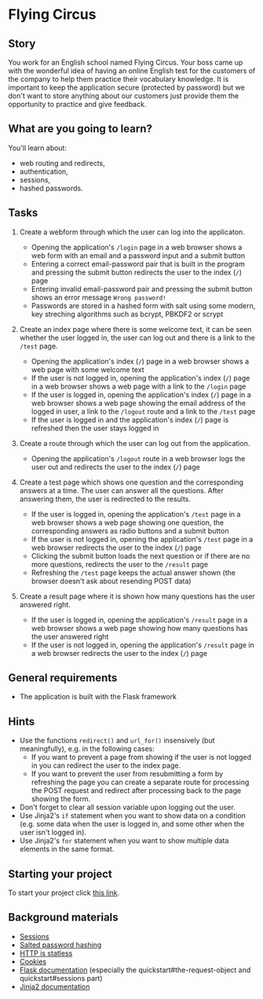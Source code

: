 # Flying Circus

## Story

You work for an English school named Flying Circus. Your boss came up with the
wonderful idea of having an online English test for the customers of the company
to help them practice their vocabulary knowledge. It is important to keep the
application secure (protected by password) but we don't want to store anything
about our customers just provide them the opportunity to practice and give feedback.

## What are you going to learn?

You'll learn about:

- web routing and redirects,
- authentication,
- sessions,
- hashed passwords.

## Tasks

1. Create a webform through which the user can log into the applicaton.
    - Opening the application's `/login` page in a web browser shows a web form with an email and a password input and a submit button
    - Entering a correct email-password pair that is built in the program and pressing the submit button redirects the user to the index (`/`) page
    - Entering invalid email-password pair and pressing the submit button shows an error message `Wrong password!`
    - Passwords are stored in a hashed form with salt using some modern, key streching algorithms such as bcrypt, PBKDF2 or scrypt

2. Create an index page where there is some welcome text, it can be seen whether the user logged in, the user can log out and there is a link to the `/test` page.
    - Opening the application's index (`/`) page in a web browser shows a web page with some welcome text
    - If the user is not logged in, opening the application's index (`/`) page in a web browser shows a web page with a link to the `/login` page
    - If the user is logged in, opening the application's index (`/`) page in a web browser shows a web page showing the email address of the logged in user, a link to the `/logout` route and a link to the `/test` page
    - If the user is logged in and the application's index (`/`) page is refreshed then the user stays logged in

3. Create a route through which the user can log out from the application.
    - Opening the application's `/logout` route in a web browser logs the user out and redirects the user to the index (`/`) page

4. Create a test page which shows one question and the corresponding answers at a time. The user can answer all the questions. After answering them, the user is redirected to the results.
    - If the user is logged in, opening the application's `/test` page in a web browser shows a web page showing one question, the corresponding answers as radio buttons and a submit button
    - If the user is not logged in, opening the application's `/test` page in a web browser redirects the user to the index (`/`) page
    - Clicking the submit button loads the next question or if there are no more questions, redirects the user to the `/result` page
    - Refreshing the `/test` page keeps the actual answer shown (the browser doesn't ask about resending POST data)

5. Create a result page where it is shown how many questions has the user answered right.
    - If the user is logged in, opening the application's `/result` page in a web browser shows a web page showing how many questions has the user answered right
    - If the user is not logged in, opening the application's `/result` page in a web browser redirects the user to the index (`/`) page

## General requirements

- The application is built with the Flask framework

## Hints

- Use the functions `redirect()` and `url_for()` insensively (but meaningfully),
  e.g. in the following cases:
    - If you want to prevent a page from showing if the user is not logged in
      you can redirect the user to the index page.
    - If you want to prevent the user from resubmitting a form by refreshing the page
      you can create a separate route for processing the POST request and redirect
      after processing back to the page showing the form.
- Don't forget to clear all session variable upon logging out the user.
- Use Jinja2's `if` statement when you want to show data on a condition (e.g.
  some data when the user is logged in, and some other when the user isn't logged in).
- Use Jinja2's `for` statement when you want to show multiple data elements in the same format.

## Starting your project

To start your project click [this link](https://journey.code.cool/v2/project/solo/blueprint/flying-circus/python).

## Background materials

- <i class="far fa-exclamation"></i> [Sessions](https://learn.code.cool/full-stack/#/../pages/web/authentication-sessions)
- <i class="far fa-exclamation"></i> [Salted password hashing](https://learn.code.cool/full-stack/#/../pages/web-security/salted-password-hashing)
- <i class="far fa-open_book"></i> [HTTP is statless](https://learn.code.cool/full-stack/#/../pages/web/authentication-http-stateless)
- <i class="far fa-open_book"></i> [Cookies](https://learn.code.cool/full-stack/#/../pages/web/authentication-cookies)
- <i class="far fa-exclamation"></i> [Flask documentation](http://flask.palletsprojects.com/) (especially the quickstart#the-request-object and quickstart#sessions part)
- <i class="far fa-open_book"></i> [Jinja2 documentation](https://jinja.palletsprojects.com/en/2.10.x/templates/)
